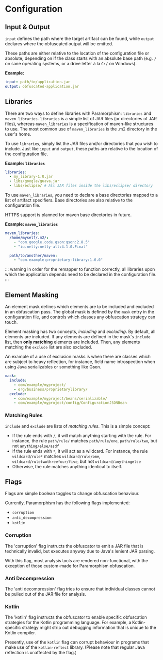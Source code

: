 # Configuration

## Input & Output

`input` defines the path where the target artifact can be found, while `output` declares where the obfuscated output will be emitted.

These paths are either relative to the location of the configuration file or absolute, depending on if the class starts with an absolute base path (e.g. `/` on sane operating systems, or a drive letter à la `C:/` on Windows).

**Example:**

```yml
input: path/to/application.jar
output: obfuscated-application.jar
```

## Libraries

There are two ways to define libraries with Paramorphism: `libraries` and `maven_libraries`. `libraries` is a simple list of JAR files (or directories of JAR files), whereas `maven_libraries` is a specification of maven-like structures to use. The most common use of `maven_libraries` is the .m2 directory in the user's home.

To use `libraries`, simply list the JAR files and/or directories that you wish to include. Just like `input` and `output`, these paths are relative to the location of the configuration file.

**Example: `libraries`**

```yml
libraries:
  - my_library-1.0.jar
  - libs/google/guava.jar
  - libs/eclipse/ # All JAR files inside the libs/eclipse/ directory
```

To use `maven_libraries`, you need to declare a base directories mapped to a list of artifact specifiers. Base directories are also relative to the configuration file.

HTTPS support is planned for maven base directories in future.

**Example: `maven_libraries`**

```yml
maven_libraries:
  /home/myself/.m2/:
    - "com.google.code.gson:gson:2.8.5"
    - "io.netty:netty-all:4.1.0.Final"

  path/to/another/maven:
    - "com.example:proprietary-library:1.0.0"
```

::: warning
In order for the remapper to function correctly, all libraries upon which
the application depends need to be declared in the configuration file.
:::

## Element Masking

An element mask defines which elements are to be included and excluded in an obfuscation pass. The global mask is defined by the `mask` entry in the configuration file, and controls which classes any obfuscation strategy can touch.

Element masking has two concepts, *including* and *excluding*. By default, all elements are included. If any elements are defined in the mask's `include` list, then **only matching** elements are included. Then, any elements matching the `exclude` list are also excluded.

An example of a use of exclusion masks is when there are classes which are subject to heavy reflection, for instance, field name introspection when using Java serializables or something like Gson.

```yml
mask:
  include:
    - com/example/myproject/
    - org/business/proprietarylibrary/
  exclude:
    - com/example/myproject/beans/serializable/
    - com/example/myproject/config/ConfigurationJSONBean
```

### Matching Rules

`include` and `exclude` are lists of *matching rules*. This is a simple concept:

- If the rule ends with `/`, it will match anything starting with the rule. For instance, the rule `path/rule/` matches `path/rule/one`, `path/rule/two`, but not `anything/else/asdf`
- If the rule ends with `*`, it will act as a wildcard. For instance, the rule `wildcard/rule*` matches `wildcard/rule/one`, `wildcard/ruletwothreefour/five`, but not `wildcard/anythingelse`
- Otherwise, the rule matches anything identical to itself.

## Flags

Flags are simple boolean toggles to change obfuscation behaviour.

Currently, Paramorphism has the following flags implemented:
- `corruption`
- `anti_decompression`
- `kotlin`

### Corruption

The 'corruption' flag instructs the obfuscator to emit a JAR file that is technically invalid, but executes anyway due to Java's lenient JAR parsing.

With this flag, most analysis tools are rendered non-functional, with the exception of those custom-made for Paramorphism obfuscation.

### Anti Decompression

The 'anti decompression' flag tries to ensure that individual classes cannot be pulled out of the JAR file for analysis.

### Kotlin

The 'kotlin' flag instructs the obfuscator to enable specific obfuscation strategies for the Kotlin programming language. For example, a Kotlin-specific strategy might strip out debugging information that is unique to the Kotlin compiler.

Presently, use of the `kotlin` flag can corrupt behaviour in programs that make use of the `kotlin-reflect` library. (Please note that regular Java reflection is unaffected by the flag.)
